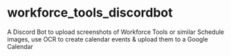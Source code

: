 # workforce_tools_discordbot
 A Discord Bot to upload screenshots of Workforce Tools or similar Schedule images, use OCR to create calendar events & upload them to a Google Calendar
